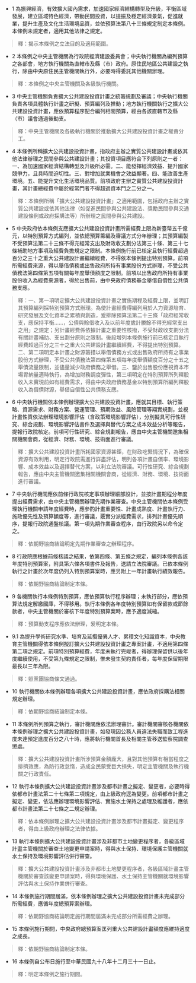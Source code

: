 * 1 為振興經濟，有效擴大國內需求，加速國家經濟結構轉型及升級，平衡區域發展，建立區域特色經濟，帶動民間投資，以提振及穩定經濟景氣，促進就業，提升生產及文化生活環境品質，並依預算法第八十三條規定制定本條例。本條例未規定者，適用其他法律之規定。

> 釋：揭示本條例之立法目的及適用範圍。

* 2 本條例之中央主管機關為行政院經濟建設委員會；中央執行機關為編列預算之各部會，地方執行機關為直轄市及縣（市）政府。原住民地區公共建設之執行，除由中央原住民主管機關執行外，必要時得委託其他機關辦理。

> 釋：本條例之中央主管機關及各級執行機關。

* 3 中央主管機關負責擴大公共建設投資計畫之統籌規劃及審議；中央執行機關負責各項具體執行計畫之研擬、預算編列及推動；地方執行機關執行之擴大公共建設投資計畫，應依預算程序配合編列相關預算，經由各該直轄市及縣（市）議會通過後動支。

> 釋：中央主管機關及各級執行機關於推動擴大公共建設投資計畫之權責分工。

* 4 本條例所稱擴大公共建設投資計畫，指政府主辦之實質公共建設計畫或依其他法律辦理之民間參與公共建設計畫；其投資項目應符合下列原則之一者：一、為加速國家經濟結構轉型及升級所必需。二、能發揮經濟效益、提升國家競爭力，且具時間迫切性。三、對增加就業機會之效益顯著。四、能改善生產環境。五、能提升文化生活環境品質。前項政府主辦之實質公共建設投資計畫，其計畫總經費中屬於經常門者不得超過資本門之二分之一。

> 釋：本條例所稱「擴大公共建設投資計畫」之適用範圍，包括政府主辦之實質公共建設或依其他法律（如促進民間參與公共建設法、獎勵民間參與交通建設條例或政府採購法等）所辦理之民間參與公共建設。

* 5 中央政府依本條例支應擴大公共建設投資計畫所需經費上限為新臺幣五千億元，以特別預算方式編列，並依總預算籌編及審議方式分年辦理；其預算編製不受預算法第二十三條不得充經常支出及財政收支劃分法第三十條、第三十七條補助地方事項及經費負擔規定之限制。本條例施行前已核定且執行經費超過百分之三十之重大公共建設計畫繼續經費，不得依本條例提出特別預算。前項所需經費來源，得以舉借債務或出售政府所持有事業股份方式辦理，不受公共債務法第四條第五項有關每年度舉債額度之限制。前項以出售政府所持有事業股份收入為經費來源者，得於出售前，由中央政府債務基金舉借自償性公共債務支應。

> 釋：一、第一項明定擴大公共建設投資計畫之實施期程及經費上限，並明訂其預算編列採特別預算方式辦理。為使計畫經費得編列用於人力資源培育、研究發展及文化資本之累積與創造，爰排除預算法第二十三條「政府經常收支，應保持平衡……，公債與賒借收入及以前年度歲計賸餘不得充經常支出之用」之規定；另計畫經費係依據計畫之重要性核撥，不受財政收支劃分法有關計畫補助、支出劃分原則之限制。後段增列本條例施行前已核定且執行經費超過百分之三十之重大公共建設計畫繼續經費，不得提出特別預算。二、第二項明定本計畫之財源籌措以舉借債務方式或出售政府所持有之事業股份方式辦理，不受公共債務法第四條第五項每年度舉債額度百分之十五之舉債流量限制，並儘量減少政府債務之舉借。三、鑒於出售股份應視資本市場胃納量適時執行，為增加財務調度彈性，第三項明定在特別預算所列釋股收入未實現前如有經費需求，得由中央政府債務基金以特別預算所編列釋股收入為償債財源，舉借自償性公共債務支應。

* 6 中央執行機關依本條例辦理擴大公共建設投資計畫，應就其目標、執行策略、資源需求、財務方案、營運管理、預期效益、風險管理等翔實規劃，並視計畫性質依法辦理環境影響評估（含政策環境影響評估），分別擬具可行性研究、綜合規劃、環境影響評估書件及選擇與替代方案之成本效益分析等報告，提報行政院核定。前項可行性研究、綜合規劃報告，應由中央主管機關邀集相關機關會商，從經濟、財務、環境、技術面進行審議。

> 釋：擴大公共建設投資計畫所耗國家資源甚鉅，在財政吃緊情況下，為確保資源有效利用，明定行政院需進行詳盡評估，明列各項計畫自償率、環境影響、成本效益以及選擇替代方案，以利立法院審議。可行性研究、綜合規劃報告，應由中央主管機關邀集相關機關會商，從經濟、財務、環境、技術面進行審議。

* 7 中央執行機關應依前條行政院核定事項辦理細部設計，並按計畫期程分年度提出經費需求，由中央主管機關辦理先期作業審查。中央主管機關依本條例受理執行機關申請年度經費時，應參酌計畫重要性、計畫成熟度、計畫執行力、施政優先性及預算額度等，進行審議，覈實分派經費需求，排列計畫優先順序，提報行政院通盤核議。第一項先期作業審查程序，由行政院另以命令定之。

> 釋：依朝野協商結論明定先期作業審查之辦理程序。

* 8 行政院應根據前條核議之結果，依第四條、第五條之規定，編列本條例各該年度特別預算案，附具第六條各項書件及報告，送請立法院審議。已依本條例執行之計畫於次年度仍列入特別預算案時，應另附上一年計畫執行績效報告。

> 釋：依朝野協商結論制定本條。

* 9 各機關執行本條例特別預算，應依預算執行程序辦理；未執行部分，應依預算法規定解繳國庫，不得移用。執行本條例各年度特別預算如有保留款或節餘款者，中央主管機關於審核下年度特別預算案時，應予適度減縮。

> 釋：預算動支程序應依法辦理，爰明定本條。

* 9.1 為提升學術研究水準、培育及延攬優異人才、累積文化知識資本，中央教育主管機關得依本條例擬訂擴大公共建設投資計畫之專案計畫，不適用第四條第二項之規定。前項特別預算經費，年度未執行完竣者，得辦理保留供以後年度繼續使用，不受第九條規定之限制，惟未發生契約責任者，每年度保留期限最長以三年為限。

> 釋：照黨團協商條文通過。

* 10 執行機關依本條例辦理各項擴大公共建設投資計畫，應依政府採購法相關規定辦理。

> 釋：依朝野協商結論制定本條。

* 11 本條例所列預算之執行，審計機關應依法辦理審計。審計機關審核各機關依本條例辦理之擴大公共建設投資計畫，如發現因公務人員違法失職而致工程進度未達預定進度百分之八十時，應將執行機關首長及相關主管移送監察院調查懲處。

> 釋：擴大公共建設投資計畫所涉預算金額龐大，且對其他預算有相當程度之排擠效應，為防行政怠惰，造成全民蒙受巨大損失，明定主管機關及執行機關之行政責任。

* 12 執行本條例擴大公共建設投資計畫涉及都市計畫之擬定、變更者，必要時得依都市計畫法第二十七條第二項規定，由上級政府逕為變更。前項都市計畫之擬定、變更，依法應辦理環境影響評估、實施水土保持之處理及維護者，應依都市計畫法第二十七條之二規定辦理。

> 釋：依本條例辦理之擴大公共建設投資計畫涉及都市計畫擬定、變更程序者，得由上級政府辦理之法律依據。

* 13 執行本條例擴大公共建設投資計畫涉及非都市土地變更程序者，各級區域計畫主管機關於審查土地變更申請案時，得與水土保持、環境保護主管機關就水土保持及環境影響評估併行審查。

> 釋：擴大公共建設投資計畫涉及非都市土地變更程序者，各級區域計畫主管機關於審查該變更申請案時，得與環境保護、水土保持主管機關就環境影響評估與水土保持作業併行審查。

* 14 本條例施行期間屆滿，依本條例辦理之擴大公共建設投資計畫未完成部分所需經費，應循年度總預算案辦理。

> 釋：依朝野協商結論明定施行期間屆滿未完成部分所需經費之辦理。

* 15 本條例施行期間，中央政府總預算案匡列重大公共建設計畫額度應維持適度之成長。

> 釋：依朝野協商結論制定本條。

* 16 本條例自公布日施行至中華民國九十八年十二月三十一日止。

> 釋：明定本條例之施行期間。

